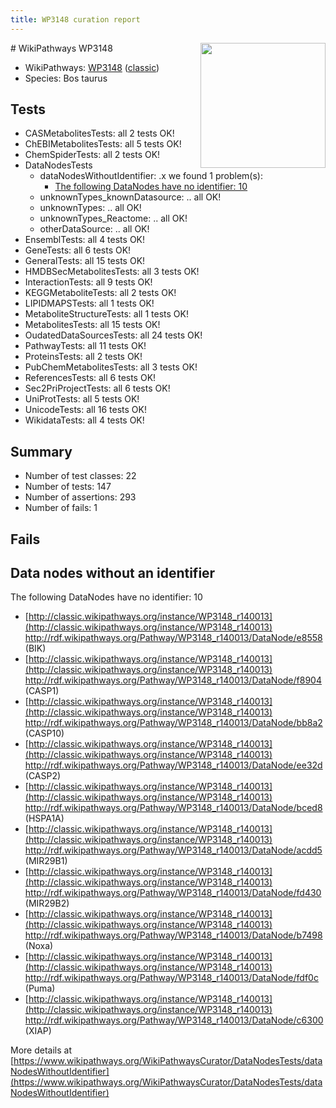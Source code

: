 ```yaml
---
title: WP3148 curation report
---
```


<img style="float: right; width: 200px" src="https://upload.wikimedia.org/wikipedia/commons/thumb/8/83/Wplogo_with_text_500.png/640px-Wplogo_with_text_500.png" />
# WikiPathways WP3148

* WikiPathways: [WP3148](https://wikipathways.org/pathways/WP3148) ([classic](https://classic.wikipathways.org/instance/WP3148))
* Species: Bos taurus
## Tests
* CASMetabolitesTests: all 2 tests OK!
* ChEBIMetabolitesTests: all 5 tests OK!
* ChemSpiderTests: all 2 tests OK!
* DataNodesTests
    * dataNodesWithoutIdentifier: .x we found 1 problem(s):
        * [The following DataNodes have no identifier: 10](#8792c490)
    * unknownTypes_knownDatasource: .. all OK!
    * unknownTypes: .. all OK!
    * unknownTypes_Reactome: .. all OK!
    * otherDataSource: .. all OK!
* EnsemblTests: all 4 tests OK!
* GeneTests: all 6 tests OK!
* GeneralTests: all 15 tests OK!
* HMDBSecMetabolitesTests: all 3 tests OK!
* InteractionTests: all 9 tests OK!
* KEGGMetaboliteTests: all 2 tests OK!
* LIPIDMAPSTests: all 1 tests OK!
* MetaboliteStructureTests: all 1 tests OK!
* MetabolitesTests: all 15 tests OK!
* OudatedDataSourcesTests: all 24 tests OK!
* PathwayTests: all 11 tests OK!
* ProteinsTests: all 2 tests OK!
* PubChemMetabolitesTests: all 3 tests OK!
* ReferencesTests: all 6 tests OK!
* Sec2PriProjectTests: all 6 tests OK!
* UniProtTests: all 5 tests OK!
* UnicodeTests: all 16 tests OK!
* WikidataTests: all 4 tests OK!


## Summary

* Number of test classes: 22
* Number of tests: 147
* Number of assertions: 293
* Number of fails: 1

## Fails

<a name="8792c490" />

## Data nodes without an identifier

The following DataNodes have no identifier: 10

* [http://classic.wikipathways.org/instance/WP3148_r140013](http://classic.wikipathways.org/instance/WP3148_r140013) http://rdf.wikipathways.org/Pathway/WP3148_r140013/DataNode/e8558 (BIK)
* [http://classic.wikipathways.org/instance/WP3148_r140013](http://classic.wikipathways.org/instance/WP3148_r140013) http://rdf.wikipathways.org/Pathway/WP3148_r140013/DataNode/f8904 (CASP1)
* [http://classic.wikipathways.org/instance/WP3148_r140013](http://classic.wikipathways.org/instance/WP3148_r140013) http://rdf.wikipathways.org/Pathway/WP3148_r140013/DataNode/bb8a2 (CASP10)
* [http://classic.wikipathways.org/instance/WP3148_r140013](http://classic.wikipathways.org/instance/WP3148_r140013) http://rdf.wikipathways.org/Pathway/WP3148_r140013/DataNode/ee32d (CASP2)
* [http://classic.wikipathways.org/instance/WP3148_r140013](http://classic.wikipathways.org/instance/WP3148_r140013) http://rdf.wikipathways.org/Pathway/WP3148_r140013/DataNode/bced8 (HSPA1A)
* [http://classic.wikipathways.org/instance/WP3148_r140013](http://classic.wikipathways.org/instance/WP3148_r140013) http://rdf.wikipathways.org/Pathway/WP3148_r140013/DataNode/acdd5 (MIR29B1)
* [http://classic.wikipathways.org/instance/WP3148_r140013](http://classic.wikipathways.org/instance/WP3148_r140013) http://rdf.wikipathways.org/Pathway/WP3148_r140013/DataNode/fd430 (MIR29B2)
* [http://classic.wikipathways.org/instance/WP3148_r140013](http://classic.wikipathways.org/instance/WP3148_r140013) http://rdf.wikipathways.org/Pathway/WP3148_r140013/DataNode/b7498 (Noxa)
* [http://classic.wikipathways.org/instance/WP3148_r140013](http://classic.wikipathways.org/instance/WP3148_r140013) http://rdf.wikipathways.org/Pathway/WP3148_r140013/DataNode/fdf0c (Puma)
* [http://classic.wikipathways.org/instance/WP3148_r140013](http://classic.wikipathways.org/instance/WP3148_r140013) http://rdf.wikipathways.org/Pathway/WP3148_r140013/DataNode/c6300 (XIAP)


More details at [https://www.wikipathways.org/WikiPathwaysCurator/DataNodesTests/dataNodesWithoutIdentifier](https://www.wikipathways.org/WikiPathwaysCurator/DataNodesTests/dataNodesWithoutIdentifier)

